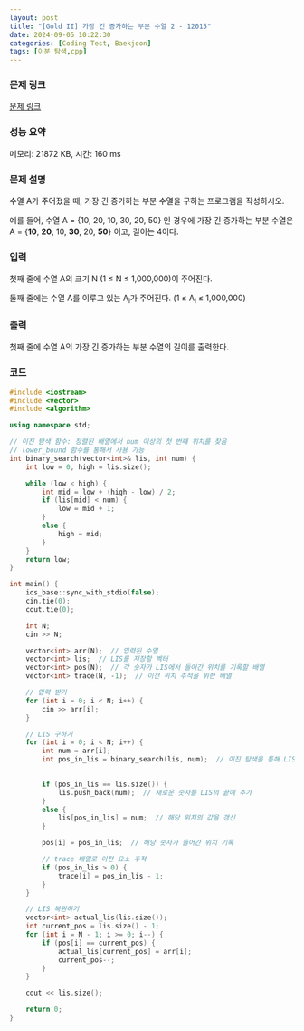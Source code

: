 ```yaml
---
layout: post
title: "[Gold II] 가장 긴 증가하는 부분 수열 2 - 12015"
date: 2024-09-05 10:22:30
categories: [Coding Test, Baekjoon]
tags: [이분 탐색,cpp]
---
```


### 문제 링크

[문제 링크](https://www.acmicpc.net/problem/12015)

### 성능 요약

메모리: 21872 KB, 시간: 160 ms

### 문제 설명

<p>수열 A가 주어졌을 때, 가장 긴 증가하는 부분 수열을 구하는 프로그램을 작성하시오.</p>

<p>예를 들어, 수열 A = {10, 20, 10, 30, 20, 50} 인 경우에 가장 긴 증가하는 부분 수열은 A = {<strong>10</strong>, <strong>20</strong>, 10, <strong>30</strong>, 20, <strong>50</strong>} 이고, 길이는 4이다.</p>

### 입력

 <p>첫째 줄에 수열 A의 크기 N (1 ≤ N ≤ 1,000,000)이 주어진다.</p>

<p>둘째 줄에는 수열 A를 이루고 있는 A<sub>i</sub>가 주어진다. (1 ≤ A<sub>i</sub> ≤ 1,000,000)</p>

### 출력

 <p>첫째 줄에 수열 A의 가장 긴 증가하는 부분 수열의 길이를 출력한다.</p>

### 코드

```cpp
#include <iostream>
#include <vector>
#include <algorithm>

using namespace std;

// 이진 탐색 함수: 정렬된 배열에서 num 이상의 첫 번째 위치를 찾음
// lower_bound 함수를 통해서 사용 가능
int binary_search(vector<int>& lis, int num) {
	int low = 0, high = lis.size();

	while (low < high) {
		int mid = low + (high - low) / 2;
		if (lis[mid] < num) {
			low = mid + 1;
		}
		else {
			high = mid;
		}
	}
	return low;
}

int main() {
	ios_base::sync_with_stdio(false);
	cin.tie(0);
	cout.tie(0);

	int N;
	cin >> N;

	vector<int> arr(N);  // 입력된 수열
	vector<int> lis;  // LIS를 저장할 벡터
	vector<int> pos(N);  // 각 숫자가 LIS에서 들어간 위치를 기록할 배열
	vector<int> trace(N, -1);  // 이전 위치 추적을 위한 배열

	// 입력 받기
	for (int i = 0; i < N; i++) {
		cin >> arr[i];
	}

	// LIS 구하기
	for (int i = 0; i < N; i++) {
		int num = arr[i];
		int pos_in_lis = binary_search(lis, num);  // 이진 탐색을 통해 LIS에서 들어갈 위치를 찾음
		

		if (pos_in_lis == lis.size()) {
			lis.push_back(num);  // 새로운 숫자를 LIS의 끝에 추가
		}
		else {
			lis[pos_in_lis] = num;  // 해당 위치의 값을 갱신
		}

		pos[i] = pos_in_lis;  // 해당 숫자가 들어간 위치 기록

		// trace 배열로 이전 요소 추적
		if (pos_in_lis > 0) {
			trace[i] = pos_in_lis - 1;
		}
	}

	// LIS 복원하기
	vector<int> actual_lis(lis.size());
	int current_pos = lis.size() - 1;
	for (int i = N - 1; i >= 0; i--) {
		if (pos[i] == current_pos) {
			actual_lis[current_pos] = arr[i];
			current_pos--;
		}
	}

	cout << lis.size();

	return 0;
}

```
